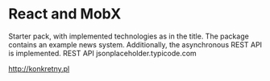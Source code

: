# React and MobX
Starter pack, with implemented technologies as in the title. The package contains an example news system. Additionally, the asynchronous REST API is implemented.
REST API jsonplaceholder.typicode.com

http://konkretny.pl